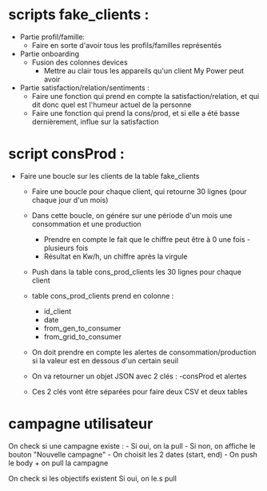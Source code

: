 # scripts fake_clients : 
- Partie profil/famille: 
    - Faire en sorte d'avoir tous les profils/familles représentés
- Partie onboarding 
    - Fusion des colonnes devices
        - Mettre au clair tous les appareils qu'un client My Power peut avoir
- Partie satisfaction/relation/sentiments : 
    - Faire une fonction qui prend en compte la satisfaction/relation, et qui dit donc quel est 
    l'humeur actuel de la personne 
    - Faire une fonction qui prend la cons/prod, et si elle a été basse dernièrement, influe sur la satisfaction

# script consProd : 
- Faire une boucle sur les clients de la table fake_clients
    - Faire une boucle pour chaque client, qui retourne 30 lignes (pour chaque jour d'un mois)
    - Dans cette boucle, on génére sur une période d'un mois une consommation et une production
        - Prendre en compte le fait que le chiffre peut être à 0 une fois - plusieurs fois 
        - Résultat en Kw/h, un chiffre après la virgule
    - Push dans la table cons_prod_clients les 30 lignes pour chaque client 
    - table cons_prod_clients prend en colonne : 
        - id_client
        - date
        - from_gen_to_consumer
        - from_grid_to_consumer 

    - On doit prendre en compte les alertes de consommation/production si la valeur est en dessous d'un certain seuil
    - On va retourner un objet JSON avec 2 clés : -consProd et alertes 
    - Ces 2 clés vont être séparées pour faire deux CSV et deux tables


# campagne utilisateur 
On check si une campagne existe :
    - Si oui, on la pull
    - Si non, on affiche le bouton "Nouvelle campagne"
        - On choisit les 2 dates (start, end)
            - On push le body + on pull la campagne

On check si les objectifs existent 
    Si oui, on le.s pull
